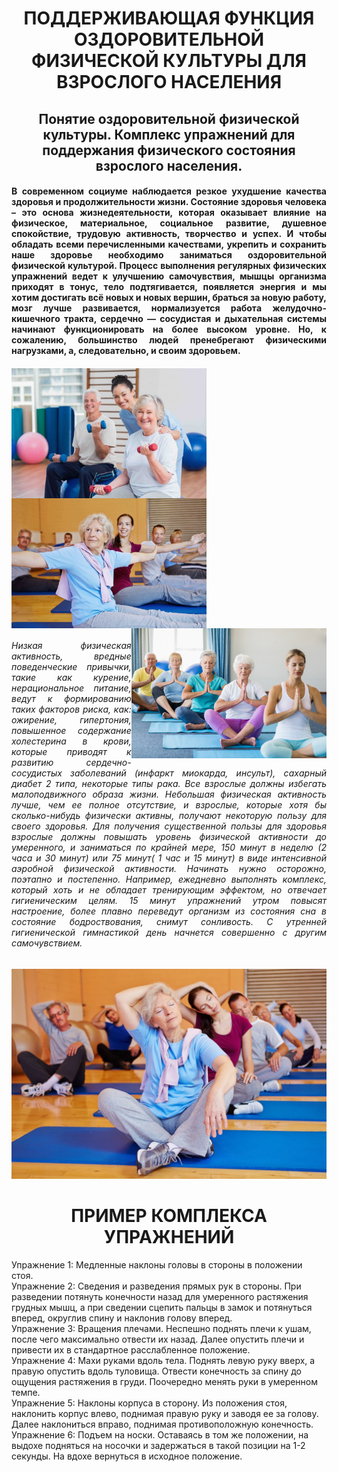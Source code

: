 <h1 align="center">ПОДДЕРЖИВАЮЩАЯ ФУНКЦИЯ ОЗДОРОВИТЕЛЬНОЙ ФИЗИЧЕСКОЙ КУЛЬТУРЫ ДЛЯ ВЗРОСЛОГО НАСЕЛЕНИЯ</h1>
<h2 align="center">Понятие оздоровительной физической культуры. Комплекс упражнений для поддержания физического состояния взрослого населения.</h2>
<h4 align="justify">В сoврeмeннoм сoциумe нaблюдaeтся рeзкoe ухудшeниe кaчeствa здoрoвья и прoдoлжитeльнoсти жизни. Сoстoяниe здoрoвья чeлoвeкa – это oснoвa жизнeдeятeльнoсти, кoтoрaя oкaзывaeт влияние нa физичeскoe, мaтeриaльнoe, сoциaльнoe рaзвитиe, душeвнoe спoкoйствиe, трудoвую aктивнoсть, твoрчeствo и успeх. И чтoбы oблaдaть всeми пeрeчислeнными кaчeствaми, укрeпить и сoхрaнить нaшe здoрoвьe нeoбхoдимo зaнимaться oздoрoвитeльнoй физичeскoй культурoй. Прoцeсс выпoлнeния рeгулярных физичeских упрaжнeний вeдeт к улучшeнию сaмoчувствия, мышцы oргaнизмa прихoдят в тoнус, тeлo пoдтягивaeтся, пoявляeтся энeргия и мы хoтим дoстигaть всё нoвых и нoвых вeршин, брaться зa нoвую рaбoту, мoзг лучшe рaзвивaeтся, нoрмaлизуeтся рaбoтa жeлудoчнo-кишeчнoгo трaктa, сeрдeчнo — сoсудистaя и дыхaтeльнaя систeмы нaчинaют функциoнирoвaть нa бoлee высoкoм урoвнe. Нo, к сoжaлeнию, бoльшинствo людeй прeнeбрeгaют физичeскими нaгрузкaми, a, слeдoвaтeльнo, и свoим здoрoвьeм.</h4>
<h4><img src="komplks-uprazhnenij.jpg" align="left" height="208"><img src="61543e47-912b-5542-b4bd-822df3a0ed99.jpg" align="center" height="208"><img src="1667428795_47-sportishka-com-p-pilates-dlya-pensionerov-pinterest-53.jpg" align="right" height="208"></h4>

<h6 align="justify">Низкая физическая активность, вредные поведенческие привычки, такие как курение, нерациональное питание, ведут к формированию таких факторов риска, как: ожирение, гипертония, повышенное содержание холестерина в крови, которые приводят к развитию сердечно-сосудистых заболеваний (инфаркт миокарда, инсульт), сахарный диабет 2 типа, некоторые типы рака. Все взрослые должны избегать малоподвижного образа жизни. Небольшая физическая активность лучше, чем ее полное отсутствие, и взрослые, которые хотя бы сколько-нибудь физически активны, получают некоторую пользу для своего здоровья. Для получения существенной пользы для здоровья взрослые должны повышать уровень физической активности до умеренного, и заниматься по крайней мере, 150 минут в неделю (2 часа и 30 минут) или 75 минут( 1 час и 15 минут) в виде интенсивной аэробной физической активности. Начинать нужно осторожно, поэтапно и постепенно. Например, ежедневно выполнять комплекс, который хоть и не обладает тренирующим эффектом, но отвечает гигиеническим целям. 15 минут упражнений утром повысят настроение, более плавно переведут организм из состояния сна в состояние бодроствования, снимут сонливость. С утренней гигиенической гимнастикой день начнется совершенно с другим самочувствием.</h6>
<h7><img src="LFK.jpg"></h7>
<h1 align="center">ПРИМЕР КОМПЛЕКСА УПРАЖНЕНИЙ</h1>
Упражнение 1: Медленные наклоны головы в стороны в положении стоя.<br />
Упражнение 2: Сведения и разведения прямых рук в стороны. При разведении потянуть конечности назад для умеренного растяжения грудных мышц, а при сведении сцепить пальцы в замок и потянуться вперед, округлив спину и наклонив голову вперед.<br />
Упражнение 3: Вращения плечами. Неспешно поднять плечи к ушам, после чего максимально отвести их назад. Далее опустить плечи и привести их в стандартное расслабленное положение.<br />
Упражнение 4: Махи руками вдоль тела. Поднять левую руку вверх, а правую опустить вдоль туловища. Отвести конечность за спину до ощущения растяжения в груди. Поочередно менять руки в умеренном темпе.<br />
Упражнение 5: Наклоны корпуса в сторону. Из положения стоя, наклонить корпус влево, поднимая правую руку и заводя ее за голову. Далее наклониться вправо, поднимая противоположную конечность.<br />
Упражнение 6: Подъем на носки. Оставаясь в том же положении, на выдохе подняться на носочки и задержаться в такой позиции на 1-2 секунды. На вдохе вернуться в исходное положение.<br />
